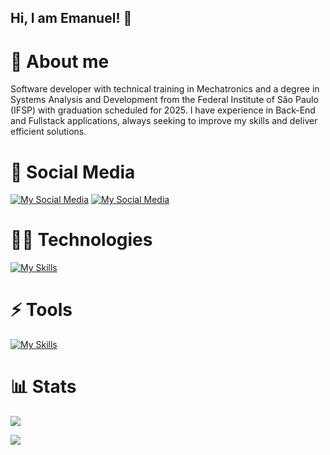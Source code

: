 
## Hi, I am Emanuel! 👋


# 🚀 About me
Software developer with technical training in Mechatronics and a degree in Systems Analysis and Development from the Federal Institute of São Paulo (IFSP) with graduation scheduled for 2025. I have experience in Back-End and Fullstack applications, always seeking to improve my skills and deliver efficient solutions.


# 🔗 Social Media
[![My Social Media](https://skillicons.dev/icons?i=linkedin)](https://www.linkedin.com/in/emanuel-silva-36a670229/)   [![My Social Media](https://skillicons.dev/icons?i=devto)](https://dev.to/emanuel_silva) 


# 👩‍💻 Technologies
[![My Skills](https://skillicons.dev/icons?i=java,kotlin,spring,javascript,typescript,react,nodejs,postgres,mysql,firebase)](https://skillicons.dev)


# ⚡️ Tools
[![My Skills](https://skillicons.dev/icons?i=idea,vscode,git,github,postman,figma)](https://skillicons.dev)


# 📊 Stats
![](https://github-readme-stats.vercel.app/api?username=emanuel-j-silva&theme=transparent&hide_border=false&include_all_commits=true&count_private=true)

![](https://github-readme-stats.vercel.app/api/top-langs/?username=emanuel-j-silva&theme=transparent&hide_border=false&include_all_commits=true&count_private=true&layout=compact)

